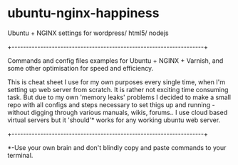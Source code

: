 ubuntu-nginx-happiness
======================

Ubuntu + NGINX settings for wordpress/ html5/ nodejs

+-------------------------------------------------------------------+

Commands and config files examples for Ubuntu + NGINX + Varnish, and some other optimisation for speed and efficiency.

This is cheat sheet I use for my own purposes every single time, when I'm setting up web server from scratch. It is rather not exciting time consuming task. But due to my own 'memory leaks' problems I decided to make a small repo with all configs and steps necessary to set thigs up and running - without digging through various manuals, wikis, forums.. I use cloud based virtual servers but it 'should'* works for any working ubuntu web server.

+-------------------------------------------------------------------+

*-Use your own brain and don't blindly copy and paste commands to your terminal.
